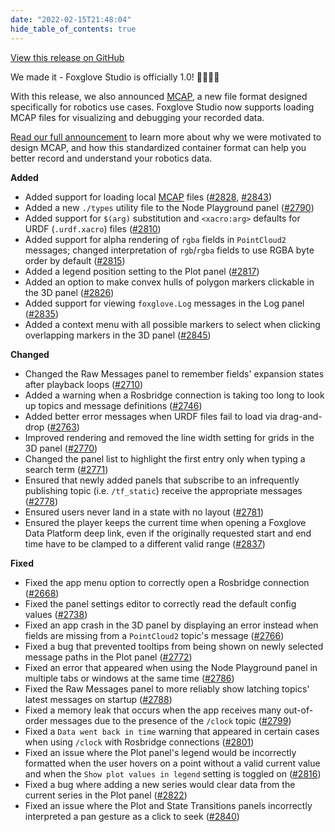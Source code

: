 ```yaml
---
date: "2022-02-15T21:48:04"
hide_table_of_contents: true
---
```

[View this release on GitHub](https://github.com/foxglove/studio/releases/tag/v1.0.0)

We made it - Foxglove Studio is officially 1.0! 🥳🎈🎂🚀 

With this release, we also announced [MCAP](https://github.com/foxglove/mcap), a new file format designed specifically for robotics use cases. Foxglove Studio now supports loading MCAP files for visualizing and debugging your recorded data.

[Read our full announcement](https://foxglove.dev/blog/introducing-the-mcap-file-format) to learn more about why we were motivated to design MCAP, and how this standardized container format can help you better record and understand your robotics data.

**Added**

- Added support for loading local [MCAP](https://github.com/foxglove/mcap) files ([#2828](https://github.com/foxglove/studio/pull/2828), [#2843](https://github.com/foxglove/studio/pull/2843))
- Added a new `./types` utility file to the Node Playground panel ([#2790](https://github.com/foxglove/studio/pull/2790))
- Added support for `$(arg)` substitution and `<xacro:arg>` defaults for URDF (`.urdf.xacro`) files ([#2810](https://github.com/foxglove/studio/pull/2810))
- Added support for alpha rendering of `rgba` fields in `PointCloud2` messages; changed interpretation of `rgb`/`rgba` fields to use RGBA byte order by default ([#2815](https://github.com/foxglove/studio/pull/2815))
- Added a legend position setting to the Plot panel ([#2817](https://github.com/foxglove/studio/pull/2817))
- Added an option to make convex hulls of polygon markers clickable in the 3D panel ([#2826](https://github.com/foxglove/studio/pull/2826))
- Added support for viewing `foxglove.Log` messages in the Log panel ([#2835](https://github.com/foxglove/studio/pull/2835))
- Added a context menu with all possible markers to select when clicking overlapping markers in the 3D panel  ([#2845](https://github.com/foxglove/studio/pull/2845))

**Changed**

- Changed the Raw Messages panel to remember fields' expansion states after playback loops ([#2710](https://github.com/foxglove/studio/pull/2710))
- Added a warning when a Rosbridge connection is taking too long to look up topics and message definitions ([#2746](https://github.com/foxglove/studio/pull/2746))
- Added better error messages when URDF files fail to load via drag-and-drop ([#2763](https://github.com/foxglove/studio/pull/2763))
- Improved rendering and removed the line width setting for grids in the 3D panel ([#2770](https://github.com/foxglove/studio/pull/2770))
- Changed the panel list to highlight the first entry only when typing a search term ([#2771](https://github.com/foxglove/studio/pull/2771))
- Ensured that newly added panels that subscribe to an infrequently publishing topic (i.e. `/tf_static`) receive the appropriate messages ([#2778](https://github.com/foxglove/studio/pull/2778))
- Ensured users never land in a state with no layout ([#2781](https://github.com/foxglove/studio/pull/2781))
- Ensured the player keeps the current time when opening a Foxglove Data Platform deep link, even if the originally requested start and end time have to be clamped to a different valid range ([#2837](https://github.com/foxglove/studio/pull/2837))

**Fixed**
- Fixed the app menu option to correctly open a Rosbridge connection ([#2668](https://github.com/foxglove/studio/pull/2668))
- Fixed the panel settings editor to correctly read the default config values ([#2738](https://github.com/foxglove/studio/pull/2738))
- Fixed an app crash in the 3D panel by displaying an error instead when fields are missing from a `PointCloud2` topic's message  ([#2766](https://github.com/foxglove/studio/pull/2766))
- Fixed a bug that prevented tooltips from being shown on newly selected message paths in the Plot panel ([#2772](https://github.com/foxglove/studio/pull/2772))
- Fixed an error that appeared when using the Node Playground panel in multiple tabs or windows at the same time ([#2786](https://github.com/foxglove/studio/pull/2786))
- Fixed the Raw Messages panel to more reliably show latching topics' latest messages on startup ([#2788](https://github.com/foxglove/studio/pull/2788))
- Fixed a memory leak that occurs when the app receives many out-of-order messages due to the presence of the `/clock` topic ([#2799](https://github.com/foxglove/studio/pull/2799))
- Fixed a `Data went back in time` warning that appeared in certain cases when using `/clock` with Rosbridge connections ([#2801](https://github.com/foxglove/studio/pull/2801))
- Fixed an issue where the Plot panel's legend would be incorrectly formatted when the user hovers on a point without a valid current value and when the `Show plot values in legend` setting is toggled on ([#2816](https://github.com/foxglove/studio/pull/2816))
- Fixed a bug where adding a new series would clear data from the current series in the Plot panel ([#2822](https://github.com/foxglove/studio/pull/2822))
- Fixed an issue where the Plot and State Transitions panels incorrectly interpreted a pan gesture as a click to seek ([#2840](https://github.com/foxglove/studio/pull/2840))